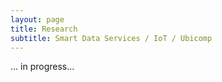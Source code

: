 ```yaml
---
layout: page
title: Research
subtitle: Smart Data Services / IoT / Ubicomp
---
```


... in progress...
